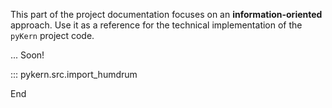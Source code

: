 This part of the project documentation focuses on
an **information-oriented** approach. Use it as a
reference for the technical implementation of the
`pyKern` project code.

...
Soon!

::: pykern.src.import_humdrum

End